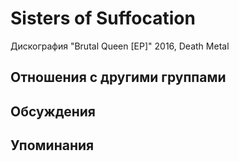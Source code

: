 # Sisters of Suffocation

Дискография
"Brutal Queen [EP]" 2016, Death Metal

## Отношения с другими группами


## Обсуждения


## Упоминания

